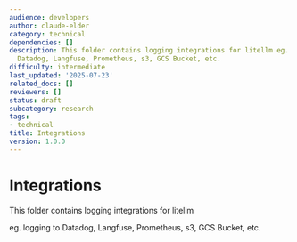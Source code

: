 ```yaml
---
audience: developers
author: claude-elder
category: technical
dependencies: []
description: This folder contains logging integrations for litellm eg. logging to
  Datadog, Langfuse, Prometheus, s3, GCS Bucket, etc.
difficulty: intermediate
last_updated: '2025-07-23'
related_docs: []
reviewers: []
status: draft
subcategory: research
tags:
- technical
title: Integrations
version: 1.0.0
---
```


# Integrations

This folder contains logging integrations for litellm

eg. logging to Datadog, Langfuse, Prometheus, s3, GCS Bucket, etc.